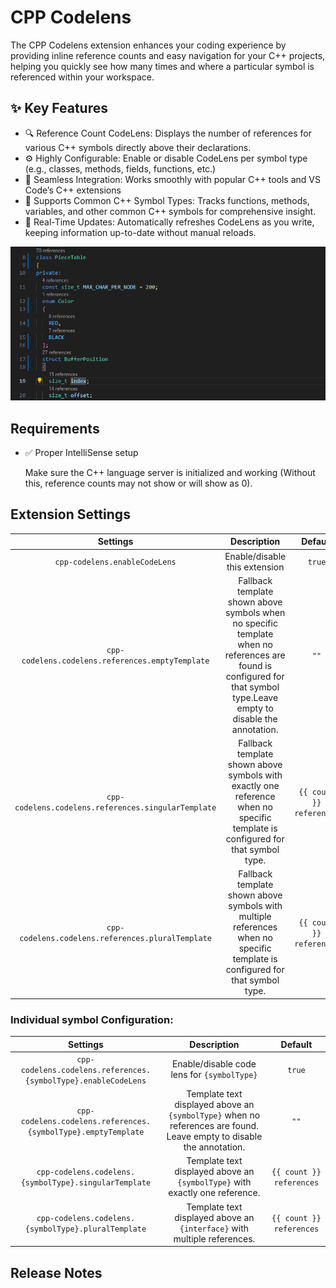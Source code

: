 # CPP Codelens

The CPP Codelens extension enhances your coding experience by providing inline reference counts and easy navigation for your C++ projects, helping you quickly see how many times and where a particular symbol is referenced within your workspace.

## ✨ Key Features

-   🔍 Reference Count CodeLens: Displays the number of references for various C++ symbols directly above their declarations.
-   ⚙️ Highly Configurable: Enable or disable CodeLens per symbol type (e.g., classes, methods, fields, functions, etc.)
-   🔗 Seamless Integration: Works smoothly with popular C++ tools and VS Code’s C++ extensions
-   🧠 Supports Common C++ Symbol Types: Tracks functions, methods, variables, and other common C++ symbols for comprehensive insight.
-   🔄 Real-Time Updates: Automatically refreshes CodeLens as you write, keeping information up-to-date without manual reloads.

![feature X](images/example.png)

## Requirements

-   ✅ Proper IntelliSense setup

    Make sure the C++ language server is initialized and working (Without this, reference counts may not show or will show as 0).

## Extension Settings

|                      Settings                       |                                                                              Description                                                                               |         Default          |
| :-------------------------------------------------: | :--------------------------------------------------------------------------------------------------------------------------------------------------------------------: | :----------------------: |
|            `cpp-codelens.enableCodeLens`            |                                                                     Enable/disable this extension                                                                      |          `true`          |
|  `cpp-codelens.codelens.references.emptyTemplate`   | Fallback template shown above symbols when no specific template when no references are found is configured for that symbol type.Leave empty to disable the annotation. |           `""`           |
| `cpp-codelens.codelens.references.singularTemplate` |                     Fallback template shown above symbols with exactly one reference when no specific template is configured for that symbol type.                     | `{{ count }} references` |
|  `cpp-codelens.codelens.references.pluralTemplate`  |                      Fallback template shown above symbols with multiple references when no specific template is configured for that symbol type.                      | `{{ count }} references` |

### Individual symbol Configuration:

|                            Settings                            |                                                     Description                                                      |         Default          |
| :------------------------------------------------------------: | :------------------------------------------------------------------------------------------------------------------: | :----------------------: |
| `cpp-codelens.codelens.references.{symbolType}.enableCodeLens` |                                     Enable/disable code lens for `{symbolType}`                                      |          `true`          |
| `cpp-codelens.codelens.references.{symbolType}.emptyTemplate`  | Template text displayed above an `{symbolType}` when no references are found. Leave empty to disable the annotation. |           `""`           |
|     `cpp-codelens.codelens.{symbolType}.singularTemplate`      |                      Template text displayed above an `{symbolType}` with exactly one reference.                      | `{{ count }} references` |
|      `cpp-codelens.codelens.{symbolType}.pluralTemplate`       |                       Template text displayed above an `{interface}` with multiple references.                       | `{{ count }} references` |

## Release Notes


